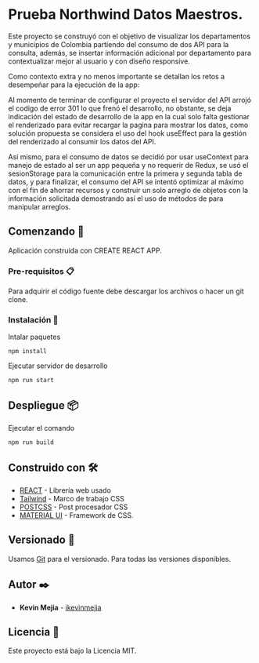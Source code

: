 # Prueba Northwind Datos Maestros.

Este proyecto se construyó con el objetivo de visualizar los departamentos y municipios de Colombia partiendo del consumo de dos API para la consulta, además, se insertar información adicional por departamento para contextualizar mejor al usuario y con diseño responsive.

Como contexto extra y no menos importante se detallan los retos a desempeñar para la ejecución de la app:

Al momento de terminar de configurar el proyecto el servidor del API arrojó el codigo de error 301 lo que frenó el desarrollo, no obstante, se deja indicación del estado de desarrollo de la app en la cual solo falta gestionar el renderizado para evitar recargar la pagina para mostrar los datos, como solución propuesta se considera el uso del hook useEffect para la gestión del renderizado al consumir los datos del API.

Así mismo, para el consumo de datos se decidió por usar useContext para manejo de estado al ser un app pequeña y no requerir de Redux, se usó el sesionStorage para la comunicación entre la primera y segunda tabla de datos, y para finalizar, el consumo del API se intentó optimizar al máximo con el fin de ahorrar recursos y construir un solo arreglo de objetos con la información solicitada demostrando así el uso de métodos de para manipular arreglos.


## Comenzando 🚀

Aplicación construida con CREATE REACT APP.

### Pre-requisitos 📋

Para adquirir el código fuente debe descargar los archivos o hacer un git clone.

### Instalación 🔧

Intalar paquetes

```
npm install
```

Ejecutar servidor de desarrollo

```
npm run start
```

## Despliegue 📦

Ejecutar el comando

```
npm run build
```

## Construido con 🛠️

- [REACT](https://es.reactjs.org/) - Librería web usado
- [Tailwind](https://tailwindcss.com/) - Marco de trabajo CSS
- [POSTCSS](https://postcss.org/) - Post procesador CSS
- [MATERIAL UI](https://mui.com/) - Framework de CSS.


## Versionado 📌

Usamos [Git](https://git-scm.com/) para el versionado. Para todas las versiones disponibles.

## Autor ✒️

- **Kevin Mejia** - [ikevinmejia](https://github.com/ikevinmejia)


## Licencia 📄

Este proyecto está bajo la Licencia MIT.
